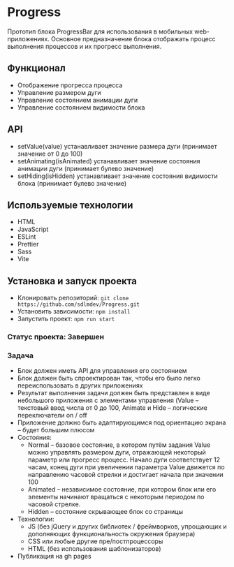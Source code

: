 # Progress

Прототип блока ProgressBar для использования в мобильных web-приложениях.
Основное предназначение блока отображать процесс выполнения процессов и их прогресс
выполнения.

## Функционал

- Отображение прогресса процесса
- Управление размером дуги
- Управление состоянием анимации дуги
- Управление состоянием видимости блока

## API

- setValue(value) устанавливает значение размера дуги (принимает значение от 0 до 100)
- setAnimating(isAnimated) устанавливает значение состояния анимации дуги (принимает булево значение)
- setHiding(isHidden) устанавливает значение состояния видимости блока (принимает булево значение)

## Используемые технологии

- HTML
- JavaScript
- ESLint
- Prettier
- Sass
- Vite

## Установка и запуск проекта

- Клонировать репозиторий: `git clone https://github.com/sdlmdev/Progress.git`
- Установить зависимости: `npm install`
- Запустить проект: `npm run start`

### Статус проекта: Завершен

### Задача

- Блок должен иметь API для управления его состоянием
- Блок должен быть спроектирован так, чтобы его было легко переиспользовать в
  других приложениях
- Результат выполнения задачи должен быть представлен в виде небольшого
  приложения с элементами управления (Value – текстовый ввод числа от 0 до 100,
  Animate и Hide – логические переключатели on / off
- Приложение должно быть адаптирующимся под ориентацию экрана – будет большим
  плюсом
- Состояния:
  - Normal – базовое состояние, в котором путём задания Value можно управлять
    размером дуги, отражающей некоторый параметр или прогресс процесс. Начало
    дуги соответствует 12 часам, конец дуги при увеличении параметра Value
    движется по направлению часовой стрелки и достигает начала при значении 100
  - Animated – независимое состояние, при котором блок или его элементы
    начинают вращаться с некоторым периодом по часовой стрелке.
  - Hidden – состояние скрывающее блок со страницы
- Технологии:
  - JS (без jQuery и других библиотек / фреймворков, упрощающих и дополняющих
    функциональность окружения браузера)
  - CSS или любые другие пре/постпроцессоры
  - HTML (без использования шаблонизаторов)
- Публикация на gh pages
